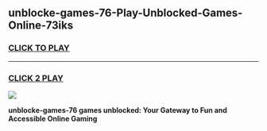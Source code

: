 
## unblocke-games-76-Play-Unblocked-Games-Online-73iks
<h3>
<a href="https://premium76.site?title=unblocke-games-76&ref=25A">CLICK TO PLAY</a></h3>
<hr>

<h3>
<a href="https://premium76.site?title=unblocke-games-76&ref=25A">CLICK 2 PLAY</a>
  
</h3>

<a href="https://premium76.site?title=unblocke-games-76&ref=25A"><img src="https://clearcache.store/games.png"></a>


**unblocke-games-76 games unblocked: Your Gateway to Fun and Accessible Online Gaming**
